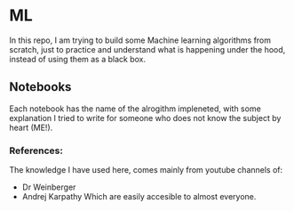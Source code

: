 # ML
In this repo, I am trying to build some Machine learning algorithms from scratch, just to practice and understand what is happening under the hood, instead of using them as a black box.
## Notebooks
Each notebook has the name of the alrogithm impleneted, with some explanation I tried to write for someone who does not know the subject by heart (ME!).


### References:
The knowledge I have used here, comes mainly from youtube channels of:
- Dr Weinberger
- Andrej Karpathy
Which are easily accesible to almost everyone.
